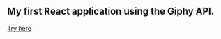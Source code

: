## My first React application using the Giphy API.

[Try here](https://github.com/omaranguas/react-gif-app.git)

